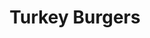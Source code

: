 ---
title: Turkey Burgers
metadata:
  source: https://www.hazelblue.co/recipes/turkeyburgers
  course: Main
  servings: '4'
  title: Turkey Burgers
ingredients:
- name: black pepper
  amount: some
- name: ground coriander
  amount: 1.5 tsp
- name: ground cumin
  amount: 1.5 tsp
- name: lemon
  amount: '0.5'
- name: grated cucumber
  amount: '0.25'
- name: grated onion
  amount: '1'
- name: spices
  amount: some
- name: turkey mince
  amount: 500 g
- name: salt
  amount: 2.2 tsp
- name: olive oil
  amount: 2 tbps
- name: sweet potato
  amount: '4'
- name: greek yogurt
  amount: 0.5 cups
- name: coconut oil
  amount: some
- name: smoked paprika
  amount: 0.25 tsp
- name: ground cinnamon
  amount: 0.25 tsp
cookware:
- name: mixing bowl
- name: griddle pan
- name: small bowl
steps:
- description: Pre-heat the oven to 180C.
- description: Dice the sweet potato into wedges and put them in a mixing bowl.
- description: Add the olive oil and some spices and toss until the wedges are all
    coated and put them in the oven for 30 minutes.
- description: Now they're in the oven you can make your burgers.
- description: 'Add turkey mince, grated onion and the following spices into the mixing
    bowl: ground cumin, ground coriander, ground cinnamon, smoked paprika, salt and
    black pepper.'
- description: Mix the ingredients until they're combined but be careful to not overmix
    because this will give you tough burgers.
- description: Heat a griddle pan on high heat and add a little coconut oil.
- description: Divide the mixture into 4 patties and cook in the pan.
- description: While they're cooking you can make the tzatziki.
- description: Grab a small bowl and combine greek yogurt, grated cucumber, salt and
    black pepper. Squeeze in the juice from half a lemon and put to one side to serve
    with the burgers.

---
